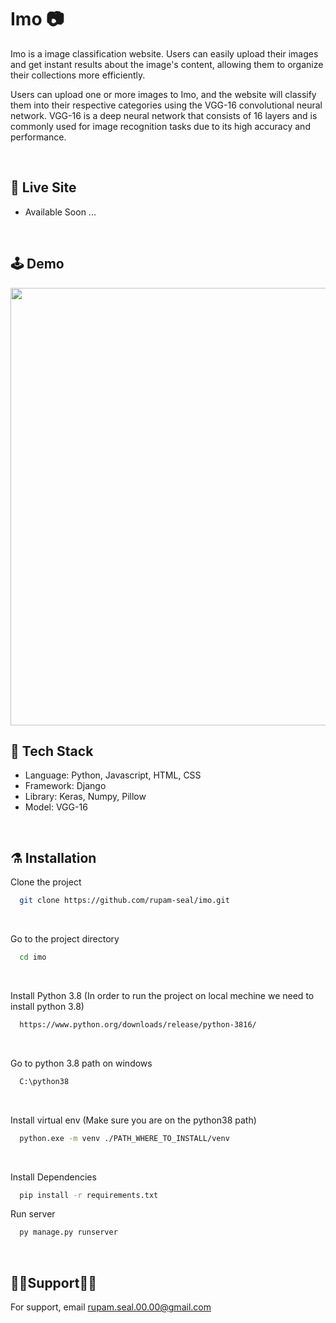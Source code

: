 # Imo 📷
<p>
Imo is a image classification website. Users can easily upload their images and get instant results about the image's content, allowing them to organize their collections more efficiently.
</p>

<p>
Users can upload one or more images to Imo, and the website will classify them into their respective categories using the VGG-16 convolutional neural network. VGG-16 is a deep neural network that consists of 16 layers and is commonly used for image recognition tasks due to its high accuracy and performance.
</p>

<br>

## 🚨 Live Site

- Available Soon ...

<br>

## 🕹️ Demo
<img src="https://user-images.githubusercontent.com/72932336/228002988-59564f33-346b-4462-94f6-feb7839a8677.png" width="700"/>

<br>

## 🦾 Tech Stack

- Language: Python, Javascript, HTML, CSS
- Framework: Django
- Library: Keras, Numpy, Pillow
- Model: VGG-16

<br>

## ⚗️ Installation

Clone the project

```bash
  git clone https://github.com/rupam-seal/imo.git
```

<br>

Go to the project directory

```bash
  cd imo

```

<br>

Install Python 3.8 (In order to run the project on local mechine we need to install python 3.8)

```bash
  https://www.python.org/downloads/release/python-3816/

```

<br>

Go to python 3.8 path on windows

```bash
  C:\python38

```

<br>

Install virtual env (Make sure you are on the python38 path)

```bash
  python.exe -m venv ./PATH_WHERE_TO_INSTALL/venv

```

<br>

Install Dependencies

```bash
  pip install -r requirements.txt

```

Run server

```bash
  py manage.py runserver
```

<br>

## 💁‍♂️Support💁‍♀️

For support, email rupam.seal.00.00@gmail.com
